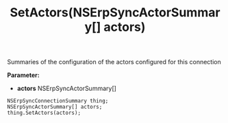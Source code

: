 ﻿---
uid: crmscript_ref_NSErpSyncConnectionSummary_SetActors
title: SetActors(NSErpSyncActorSummary[] actors)
intellisense: NSErpSyncConnectionSummary.SetActors
keywords: NSErpSyncConnectionSummary, GetActors
so.topic: reference
---

Summaries of the configuration of the actors configured for this connection

**Parameter:** 
 - **actors** NSErpSyncActorSummary[]

```crmscript
NSErpSyncConnectionSummary thing;
NSErpSyncActorSummary[] actors;
thing.SetActors(actors);
```

